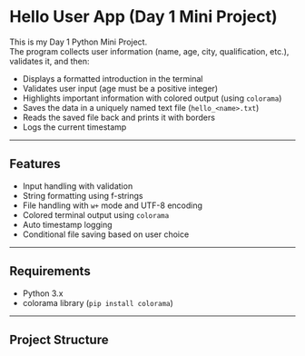 # Hello User App (Day 1 Mini Project)

This is my Day 1 Python Mini Project.  
The program collects user information (name, age, city, qualification, etc.), validates it, and then:

- Displays a formatted introduction in the terminal  
- Validates user input (age must be a positive integer)  
- Highlights important information with colored output (using `colorama`)  
- Saves the data in a uniquely named text file (`hello_<name>.txt`)  
- Reads the saved file back and prints it with borders  
- Logs the current timestamp  

---

## Features
- Input handling with validation  
- String formatting using f-strings  
- File handling with `w+` mode and UTF-8 encoding  
- Colored terminal output using `colorama`  
- Auto timestamp logging  
- Conditional file saving based on user choice  

---

## Requirements
- Python 3.x  
- colorama library (`pip install colorama`)  

---

## Project Structure
